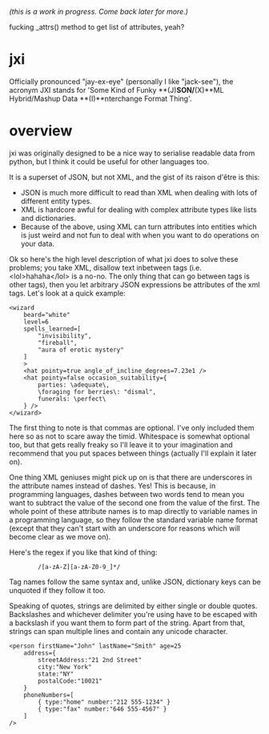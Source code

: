 *(this is a work in progress. Come back later for more.)*

fucking _attrs() method to get list of attributes, yeah?

jxi
===

Officially pronounced "jay-ex-eye" (personally I like "jack-see"), the acronym JXI stands for 'Some Kind of Funky **(J)**SON/**(X)**ML Hybrid/Mashup Data **(I)**nterchange Format Thing'.

overview
========
jxi was originally designed to be a nice way to serialise readable data from python, but I think it could be useful for other languages too.

It is a superset of JSON, but not XML, and the gist of its raison d'être is this:

* JSON is much more difficult to read than XML when dealing with lots of different entity types.
* XML is hardcore awful for dealing with complex attribute types like lists and dictionaries.
* Because of the above, using XML can turn attributes into entities which is just weird and not fun to deal with when you want to do operations on your data.

Ok so here's the high level description of what jxi does to solve these problems; you take XML, disallow text inbetween tags (i.e. &lt;lol&gt;hahaha&lt;/lol&gt; is a no-no. The only thing that can go between tags is other tags), then you let arbitrary JSON expressions be attributes of the xml tags. Let's look at a quick example:

    <wizard 
        beard="white" 
        level=6 
        spells_learned=[
            "invisibility", 
            "fireball", 
            "aura of erotic mystery"
        ]
        >
    	<hat pointy=true angle_of_incline_degrees=7.23e1 />
    	<hat pointy=false occasion_suitability={
    		parties: \adequate\,
    		\foraging for berries\: "dismal",
    		funerals: \perfect\
    	} />
    </wizard>

The first thing to note is that commas are optional. I've only included them here so as not to scare away the timid. Whitespace is somewhat optional too, but that gets really freaky so I'll leave it to your imagination and recommend that you put spaces between things (actually I'll explain it later on).

One thing XML geniuses might pick up on is that there are underscores in the attribute names instead of dashes. Yes! This is because, in programming languages, dashes between two words tend to mean you want to subtract the value of the second one from the value of the first. The whole point of these attribute names is to map directly to variable names in a programming language, so they follow the standard variable name format (except that they can't start with an underscore for reasons which will become clear as we move on).

Here's the regex if you like that kind of thing:

            /[a-zA-Z][a-zA-Z0-9_]*/

Tag names follow the same syntax and, unlike JSON, dictionary keys can be unquoted if they follow it too.

Speaking of quotes, strings are delimited by either single or double quotes. Backslashes and whichever delimiter you're using have to be escaped with a backslash if you want them to form part of the string. Apart from that, strings can span multiple lines and contain any unicode character.

    <person firstName="John" lastName="Smith" age=25
    	address={
    		streetAddress:"21 2nd Street"
    		city:"New York"
    		state:"NY"
    		postalCode:"10021"
    	}
    	phoneNumbers=[
    		{ type:"home" number:"212 555-1234" }
    		{ type:"fax" number:"646 555-4567" }
    	]
    />